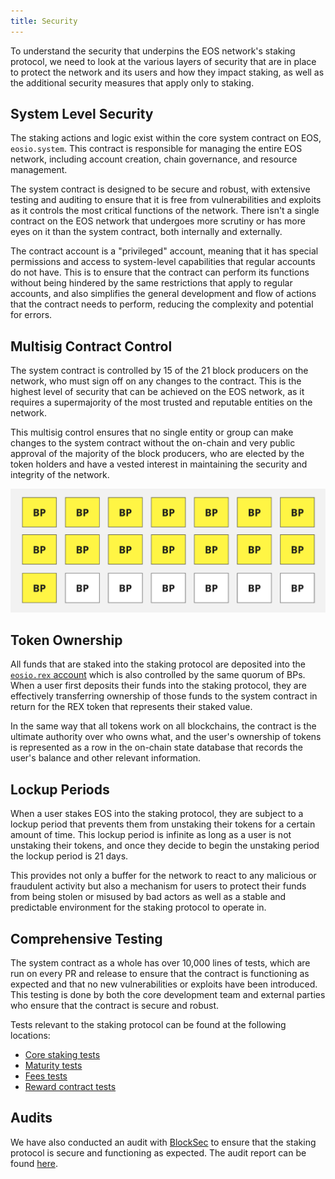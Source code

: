 ```yaml
---
title: Security
---
```


<head>
    <title>Staking Security</title>
</head>

To understand the security that underpins the EOS network's staking protocol, we need to look at the 
various layers of security that are in place to protect the network and its users and how they impact staking, as well 
as the additional security measures that apply only to staking.

## System Level Security

The staking actions and logic exist within the core system contract on EOS, `eosio.system`. 
This contract is responsible for managing the entire EOS network, including account creation, chain governance, and resource management.

The system contract is designed to be secure and robust, with extensive testing and auditing to ensure that it is free 
from vulnerabilities and exploits as it controls the most critical functions of the network. There isn't a single 
contract on the EOS network that undergoes more scrutiny or has more eyes on it than the system contract, both 
internally and externally.

The contract account is a "privileged" account, meaning that it has special permissions and access to system-level
capabilities that regular accounts do not have. This is to ensure that the contract can perform its functions without
being hindered by the same restrictions that apply to regular accounts, and also simplifies the general development and 
flow of actions that the contract needs to perform, reducing the complexity and potential for errors.

## Multisig Contract Control

The system contract is controlled by 15 of the 21 block producers on the network, who must sign off on any changes to 
the contract. This is the highest level of security that can be achieved on the EOS network, as it requires a supermajority
of the most trusted and reputable entities on the network.

This multisig control ensures that no single entity or group can make changes to the system contract without the
on-chain and very public approval of the majority of the block producers, who are elected by the token holders and
have a vested interest in maintaining the security and integrity of the network.

![BP Multisig](/images/diagram_bps_multisig.png)

## Token Ownership

All funds that are staked into the staking protocol are deposited into the [`eosio.rex` account](https://eosauthority.com/account/eosio.rex)
which is also controlled by the same quorum of BPs. When a user first deposits their funds into the staking protocol,
they are effectively transferring ownership of those funds to the system contract in return for the REX token that
represents their staked value.

In the same way that all tokens work on all blockchains, the contract is the ultimate authority over who owns what, 
and the user's ownership of tokens is represented as a row in the on-chain state database that records the user's
balance and other relevant information.

## Lockup Periods

When a user stakes EOS into the staking protocol, they are subject to a lockup period that prevents them from
unstaking their tokens for a certain amount of time. This lockup period is infinite as long as a user is not 
unstaking their tokens, and once they decide to begin the unstaking period the lockup period is 21 days.

This provides not only a buffer for the network to react to any malicious or fraudulent activity but also a
mechanism for users to protect their funds from being stolen or misused by bad actors as well as a stable and
predictable environment for the staking protocol to operate in.

## Comprehensive Testing

The system contract as a whole has over 10,000 lines of tests, which are run on every PR and release to ensure that
the contract is functioning as expected and that no new vulnerabilities or exploits have been introduced. This
testing is done by both the core development team and external parties who ensure that the contract is secure and
robust.

Tests relevant to the staking protocol can be found at the following locations:

- [Core staking tests](https://github.com/eosnetworkfoundation/eos-system-contracts/blob/8ecd1ac6d312085279cafc9c1a5ade6affc886da/tests/eosio.system_tests.cpp#L3948)
- [Maturity tests](https://github.com/eosnetworkfoundation/eos-system-contracts/blob/8ecd1ac6d312085279cafc9c1a5ade6affc886da/tests/eosio.system_rex_matured_tests.cpp#L1)
- [Fees tests](https://github.com/eosnetworkfoundation/eos-system-contracts/blob/8ecd1ac6d312085279cafc9c1a5ade6affc886da/tests/eosio.fees_tests.cpp#L1)
- [Reward contract tests](https://github.com/eosnetworkfoundation/eosio.reward/blob/4a2f3cb9ffcbabb5f1682540636aae02d5d8480c/eosio.reward.spec.ts#L1)
 

## Audits

We have also conducted an audit with [BlockSec](https://blocksec.com/) to ensure that the staking protocol is secure and
functioning as expected. The audit report can be found [here](/docs/latest/miscellaneous/audits).



